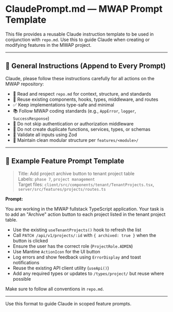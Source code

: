 # ClaudePrompt.md — MWAP Prompt Template

This file provides a reusable Claude instruction template to be used in conjunction with `repo.md`. Use this to guide Claude when creating or modifying features in the MWAP project.

---

## 🔁 General Instructions (Append to Every Prompt)

Claude, please follow these instructions carefully for all actions on the MWAP repository:

- 🧠 Read and respect `repo.md` for context, structure, and standards
- 🔁 Reuse existing components, hooks, types, middleware, and routes
- ✅ Keep implementations type-safe and minimal
- 📚 Follow MWAP coding standards (e.g., `AppError`, `logger`, `SuccessResponse`)
- 🔐 Do not skip authentication or authorization middleware
- 🚫 Do not create duplicate functions, services, types, or schemas
- 🧪 Validate all inputs using Zod
- 🧱 Maintain clean modular structure per `features/<module>/`

---

## 🧩 Example Feature Prompt Template

> Title: Add project archive button to tenant project table  
> Labels: `phase 7`, `project management`  
> Target files: `client/src/components/tenant/TenantProjects.tsx`, `server/src/features/projects/routes.ts`

**Prompt:**

You are working in the MWAP fullstack TypeScript application. Your task is to add an "Archive" action button to each project listed in the tenant project table.

- Use the existing `useTenantProjects()` hook to refresh the list
- Call `PATCH /api/v1/projects/:id` with `{ archived: true }` when the button is clicked
- Ensure the user has the correct role (`ProjectRole.ADMIN`)
- Use Mantine `ActionIcon` for the UI button
- Log errors and show feedback using `ErrorDisplay` and toast notifications
- Reuse the existing API client utility (`useApi()`)
- Add any required types or updates to `/types/project/` but reuse where possible

Make sure to follow all conventions in `repo.md`.

---

Use this format to guide Claude in scoped feature prompts.